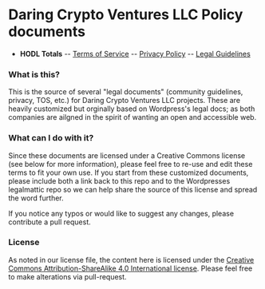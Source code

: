 # Daring Crypto Ventures LLC Policy documents

- **HODL Totals** 
-- [Terms of Service](https://dogracer.github.io/DCV-policy/Terms%20of%20Service/hodl-totals/EN-Terms-of-Service) 
-- [Privacy Policy](https://dogracer.github.io/DCV-policy/Privacy-Policy)
-- [Legal Guidelines](https://dogracer.github.io/DCV-policy/Legal-Guidelines)
<!--
- **HODL Totals Discord Server** [Terms of Service - IN WORK]() | [Privacy Policy](https://dogracer.github.io/DCV-policy/Privacy-Policy) | [Legal Guidelines](https://dogracer.github.io/DCV-policy/Legal-Guidelines)
- **Daring Crypto Ventures School** [Terms of Service](https://dogracer.github.io/DCV-policy/Terms%20of%20Service/daringcryptoventures/EN-Terms-of-Services) | [Privacy Policy](https://dogracer.github.io/DCV-policy/Privacy-Policy) | [Legal Guidelines](https://dogracer.github.io/DCV-policy/Legal-Guidelines) -->

### What is this?
This is the source of several "legal documents" (community guidelines, privacy, TOS, etc.) for Daring Crypto Ventures LLC projects.
These are heavily customized but orginally based on Wordpress's legal docs; as both companies are ailgned in the spirit of wanting an open and accessible web.

### What can I do with it?
Since these documents are licensed under a Creative Commons license (see below for more information), please feel free to re-use and edit these terms to fit your own use. 
If you start from these customized documents, please include both a link back to this repo and to the Wordpresses legalmattic repo so we can help share the source of this license and spread the word further.

If you notice any typos or would like to suggest any changes, please contribute a pull request.

### License
As noted in our license file, the content here is licensed under the [Creative Commons Attribution-ShareAlike 4.0 International license](http://creativecommons.org/licenses/by-sa/4.0/). Please feel free to make alterations via pull-request.
